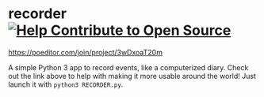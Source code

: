 # recorder [![Help Contribute to Open Source](https://www.codetriage.com/stellardoor5319/recorder/badges/users.svg)](https://www.codetriage.com/stellardoor5319/recorder)

https://poeditor.com/join/project/3wDxoaT20m

A simple Python 3 app to record events, like a computerized diary. Check out the link above to help with making it more usable around the world! Just launch it with `python3 RECORDER.py`.

